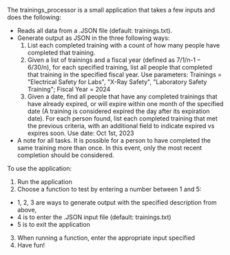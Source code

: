 The trainings_processor is a small application that takes a few inputs and does the following:
- Reads all data from a .JSON file (default: trainings.txt).
- Generate output as JSON in the three following ways:
  1. List each completed training with a count of how many people have completed that training.
  2. Given a list of trainings and a fiscal year (defined as 7/1/n-1 – 6/30/n), for each specified training, list all people that completed that training in the specified fiscal year. Use parameters: Trainings = "Electrical Safety for Labs", "X-Ray Safety", "Laboratory Safety Training"; Fiscal Year = 2024
  3. Given a date, find all people that have any completed trainings that have already expired, or will expire within one month of the specified date (A training is considered expired the day after its expiration date). For each person found, list each completed training that met the previous criteria, with an additional field to indicate expired vs expires soon. Use date: Oct 1st, 2023
- A note for all tasks. It is possible for a person to have completed the same training more than once. In this event, only the most recent completion should be considered.
 
To use the application:
1. Run the application
2. Choose a function to test by entering a number between 1 and 5:
  - 1, 2, 3 are ways to generate output with the specified description from above,
  - 4 is to enter the .JSON input file (default: trainings.txt)
  - 5 is to exit the application
3. When running a function, enter the appropriate input specified
4. Have fun!